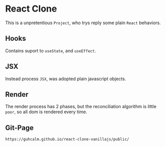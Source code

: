 # React Clone #
This is a unpretentious `Project`, who trys reply some plain `React` behaviors.

## Hooks ##
Contains suport to `useState`, and `useEffect`.

## JSX ##
Instead process `JSX`, was adopted plain javascript objects.

## Render ##
The render process has 2 phases, but the reconciliation algorithm is little `poor`, so all dom is rendered every time.

## Git-Page ##
```
https://guhcalm.github.io/react-clone-vanillajs/public/
```
